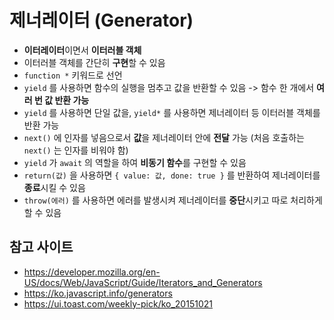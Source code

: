 # 제너레이터 (Generator)
- **이터레이터**이면서 **이터러블 객체**
- 이터러블 객체를 간단히 **구현**할 수 있음
- `function *` 키워드로 선언
- `yield` 를 사용하면 함수의 실행을 멈추고 값을 반환할 수 있음 -> 함수 한 개에서 **여러 번 값 반환 가능**
- `yield` 를 사용하면 단일 값을, `yield*` 를 사용하면 제너레이터 등 이터러블 객체를 반환 가능
- `next()` 에 인자를 넣음으로서 **값**을 제너레이터 안에 **전달** 가능 (처음 호출하는 `next()` 는 인자를 비워야 함)
- `yield` 가 `await` 의 역할을 하여 **비동기 함수**를 구현할 수 있음
- `return(값)` 을 사용하면 `{ value: 값, done: true }` 를 반환하여 제너레이터를 **종료**시킬 수 있음
- `throw(에러)` 를 사용하면 에러를 발생시켜 제너레이터를 **중단**시키고 따로 처리하게 할 수 있음

## 참고 사이트
- https://developer.mozilla.org/en-US/docs/Web/JavaScript/Guide/Iterators_and_Generators
- https://ko.javascript.info/generators
- https://ui.toast.com/weekly-pick/ko_20151021